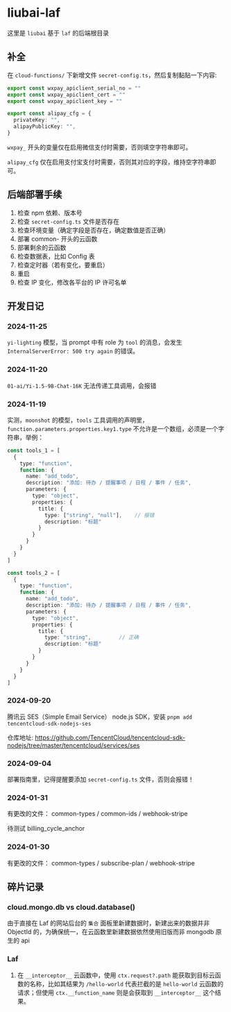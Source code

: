 # liubai-laf

这里是 `liubai` 基于 `laf` 的后端根目录


## 补全

在 `cloud-functions/` 下新增文件 `secret-config.ts`，然后复制黏贴一下内容:

```ts
export const wxpay_apiclient_serial_no = ""
export const wxpay_apiclient_cert = ""
export const wxpay_apiclient_key = ""

export const alipay_cfg = {
  privateKey: "",
  alipayPublicKey: "",
}
```

`wxpay_` 开头的变量仅在启用微信支付时需要，否则填空字符串即可。

`alipay_cfg` 仅在启用支付宝支付时需要，否则其对应的字段，维持空字符串即可。


## 后端部署手续

1. 检查 npm 依赖、版本号
2. 检查 `secret-config.ts` 文件是否存在
3. 检查环境变量（确定字段是否存在，确定数值是否正确）
4. 部署 common- 开头的云函数
5. 部署剩余的云函数
6. 检查数据表，比如 Config 表
7. 检查定时器（若有变化，要重启）
8. 重启
9. 检查 IP 变化，修改各平台的 IP 许可名单

## 开发日记


### 2024-11-25

`yi-lighting` 模型，当 prompt 中有 role 为 `tool` 的消息，会发生 `InternalServerError: 500 try again` 的错误。

### 2024-11-20

`01-ai/Yi-1.5-9B-Chat-16K` 无法传递工具调用，会报错

### 2024-11-19

实测，`moonshot` 的模型，`tools` 工具调用的声明里，`function.parameters.properties.key1.type` 不允许是一个数组，必须是一个字符串，举例：

```ts
const tools_1 = [
  {
    type: "function",
    function: {
      name: "add_todo",
      description: "添加: 待办 / 提醒事项 / 日程 / 事件 / 任务",
      parameters: {
        type: "object",
        properties: {
          title: {
            type: ["string", "null"],    // 报错
            description: "标题"
          }
        }
      }
    }
  }
]

const tools_2 = [
  {
    type: "function",
    function: {
      name: "add_todo",
      description: "添加: 待办 / 提醒事项 / 日程 / 事件 / 任务",
      parameters: {
        type: "object",
        properties: {
          title: {
            type: "string",         // 正确
            description: "标题"
          }
        }
      }
    }
  }
]
```


### 2024-09-20

腾讯云 SES（Simple Email Service） node.js SDK，安装 `pnpm add tencentcloud-sdk-nodejs-ses`

仓库地址: https://github.com/TencentCloud/tencentcloud-sdk-nodejs/tree/master/tencentcloud/services/ses


### 2024-09-04

部署指南里，记得提醒要添加 `secret-config.ts` 文件，否则会报错！

### 2024-01-31

有更改的文件：
common-types / common-ids / webhook-stripe

待测试 billing_cycle_anchor

### 2024-01-30

有更改的文件：
common-types / subscribe-plan / webhook-stripe


## 碎片记录


### cloud.mongo.db vs cloud.database()

由于直接在 Laf 的网站后台的 `集合` 面板里新建数据时，新建出来的数据并非 ObjectId 的，为确保统一，在云函数里新建数据依然使用旧版而非 mongodb 原生的 api


### Laf

1. 在 `__interceptor__` 云函数中，使用 `ctx.request?.path` 能获取到目标云函数的名称，比如其结果为 `/hello-world` 代表拦截的是 `hello-world` 云函数的请求；但使用 `ctx.__function_name` 则是会获取到 `__interceptor__` 这个结果。